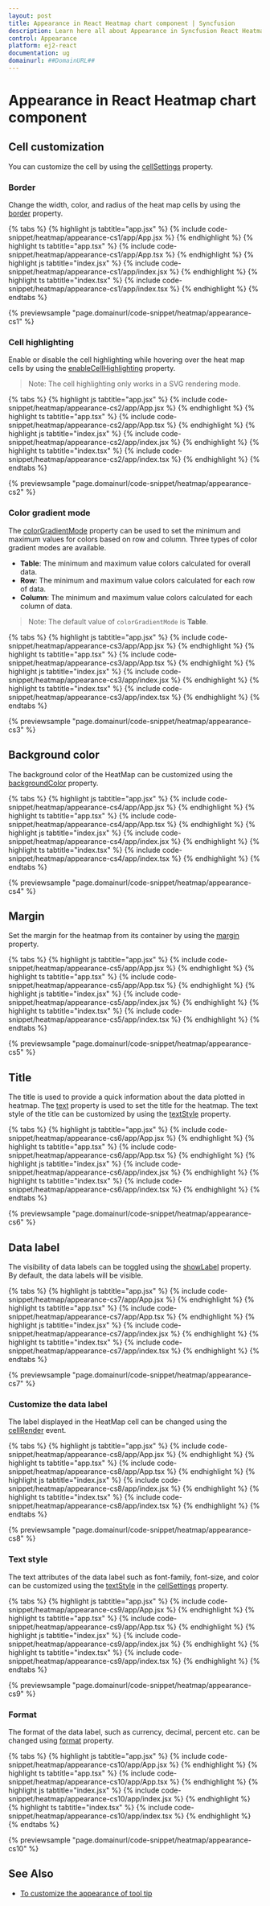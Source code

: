 ```yaml
---
layout: post
title: Appearance in React Heatmap chart component | Syncfusion
description: Learn here all about Appearance in Syncfusion React Heatmap chart component of Syncfusion Essential JS 2 and more.
control: Appearance 
platform: ej2-react
documentation: ug
domainurl: ##DomainURL##
---
```


# Appearance in React Heatmap chart component

## Cell customization

You can customize the cell by using the [cellSettings](https://ej2.syncfusion.com/react/documentation/api/heatmap/#cellsettings) property.

### Border

Change the width, color, and radius of the heat map cells by using the [border](https://ej2.syncfusion.com/react/documentation/api/heatmap/cellSettings/#border) property.

{% tabs %}
{% highlight js tabtitle="app.jsx" %}
{% include code-snippet/heatmap/appearance-cs1/app/App.jsx %}
{% endhighlight %}
{% highlight ts tabtitle="app.tsx" %}
{% include code-snippet/heatmap/appearance-cs1/app/App.tsx %}
{% endhighlight %}
{% highlight js tabtitle="index.jsx" %}
{% include code-snippet/heatmap/appearance-cs1/app/index.jsx %}
{% endhighlight %}
{% highlight ts tabtitle="index.tsx" %}
{% include code-snippet/heatmap/appearance-cs1/app/index.tsx %}
{% endhighlight %}
{% endtabs %}

 {% previewsample "page.domainurl/code-snippet/heatmap/appearance-cs1" %}

### Cell highlighting

Enable or disable the cell highlighting while hovering over the heat map cells by using the  [enableCellHighlighting](https://ej2.syncfusion.com/react/documentation/api/heatmap/cellSettings/#enablecellhighlighting) property.

>Note: The cell highlighting only works in a SVG rendering mode.

{% tabs %}
{% highlight js tabtitle="app.jsx" %}
{% include code-snippet/heatmap/appearance-cs2/app/App.jsx %}
{% endhighlight %}
{% highlight ts tabtitle="app.tsx" %}
{% include code-snippet/heatmap/appearance-cs2/app/App.tsx %}
{% endhighlight %}
{% highlight js tabtitle="index.jsx" %}
{% include code-snippet/heatmap/appearance-cs2/app/index.jsx %}
{% endhighlight %}
{% highlight ts tabtitle="index.tsx" %}
{% include code-snippet/heatmap/appearance-cs2/app/index.tsx %}
{% endhighlight %}
{% endtabs %}

 {% previewsample "page.domainurl/code-snippet/heatmap/appearance-cs2" %}

### Color gradient mode

The [colorGradientMode](https://ej2.syncfusion.com/react/documentation/api/heatmap/paletteSettingsModel/#colorgradientmode) property can be used to set the minimum and maximum values for colors based on row and column. Three types of color gradient modes are available.

* **Table**: The minimum and maximum value colors calculated for overall data.
* **Row**: The minimum and maximum value colors calculated for each row of data.
* **Column**: The minimum and maximum value colors calculated for each column of data.

>Note: The default value of `colorGradientMode` is **Table**.

{% tabs %}
{% highlight js tabtitle="app.jsx" %}
{% include code-snippet/heatmap/appearance-cs3/app/App.jsx %}
{% endhighlight %}
{% highlight ts tabtitle="app.tsx" %}
{% include code-snippet/heatmap/appearance-cs3/app/App.tsx %}
{% endhighlight %}
{% highlight js tabtitle="index.jsx" %}
{% include code-snippet/heatmap/appearance-cs3/app/index.jsx %}
{% endhighlight %}
{% highlight ts tabtitle="index.tsx" %}
{% include code-snippet/heatmap/appearance-cs3/app/index.tsx %}
{% endhighlight %}
{% endtabs %}

 {% previewsample "page.domainurl/code-snippet/heatmap/appearance-cs3" %}

## Background color

The background color of the HeatMap can be customized using the [backgroundColor](https://ej2.syncfusion.com/react/documentation/api/heatmap/#backgroundcolor) property.

{% tabs %}
{% highlight js tabtitle="app.jsx" %}
{% include code-snippet/heatmap/appearance-cs4/app/App.jsx %}
{% endhighlight %}
{% highlight ts tabtitle="app.tsx" %}
{% include code-snippet/heatmap/appearance-cs4/app/App.tsx %}
{% endhighlight %}
{% highlight js tabtitle="index.jsx" %}
{% include code-snippet/heatmap/appearance-cs4/app/index.jsx %}
{% endhighlight %}
{% highlight ts tabtitle="index.tsx" %}
{% include code-snippet/heatmap/appearance-cs4/app/index.tsx %}
{% endhighlight %}
{% endtabs %}

 {% previewsample "page.domainurl/code-snippet/heatmap/appearance-cs4" %}

## Margin

Set the margin for the heatmap from its container by using the [margin](https://ej2.syncfusion.com/react/documentation/api/heatmap/#margin) property.

{% tabs %}
{% highlight js tabtitle="app.jsx" %}
{% include code-snippet/heatmap/appearance-cs5/app/App.jsx %}
{% endhighlight %}
{% highlight ts tabtitle="app.tsx" %}
{% include code-snippet/heatmap/appearance-cs5/app/App.tsx %}
{% endhighlight %}
{% highlight js tabtitle="index.jsx" %}
{% include code-snippet/heatmap/appearance-cs5/app/index.jsx %}
{% endhighlight %}
{% highlight ts tabtitle="index.tsx" %}
{% include code-snippet/heatmap/appearance-cs5/app/index.tsx %}
{% endhighlight %}
{% endtabs %}

 {% previewsample "page.domainurl/code-snippet/heatmap/appearance-cs5" %}

## Title

The title is used to provide a quick information about the data plotted in heatmap. The [text](https://ej2.syncfusion.com/react/documentation/api/heatmap/title/#text) property is used to set the title for the heatmap. The text style of the title can be customized by using the [textStyle](https://ej2.syncfusion.com/react/documentation/api/heatmap/title/#textstyle) property.

{% tabs %}
{% highlight js tabtitle="app.jsx" %}
{% include code-snippet/heatmap/appearance-cs6/app/App.jsx %}
{% endhighlight %}
{% highlight ts tabtitle="app.tsx" %}
{% include code-snippet/heatmap/appearance-cs6/app/App.tsx %}
{% endhighlight %}
{% highlight js tabtitle="index.jsx" %}
{% include code-snippet/heatmap/appearance-cs6/app/index.jsx %}
{% endhighlight %}
{% highlight ts tabtitle="index.tsx" %}
{% include code-snippet/heatmap/appearance-cs6/app/index.tsx %}
{% endhighlight %}
{% endtabs %}

 {% previewsample "page.domainurl/code-snippet/heatmap/appearance-cs6" %}

## Data label

The visibility of data labels can be toggled using the [showLabel](https://ej2.syncfusion.com/react/documentation/api/heatmap/cellSettings/#showlabel) property. By default, the data labels will be visible.

{% tabs %}
{% highlight js tabtitle="app.jsx" %}
{% include code-snippet/heatmap/appearance-cs7/app/App.jsx %}
{% endhighlight %}
{% highlight ts tabtitle="app.tsx" %}
{% include code-snippet/heatmap/appearance-cs7/app/App.tsx %}
{% endhighlight %}
{% highlight js tabtitle="index.jsx" %}
{% include code-snippet/heatmap/appearance-cs7/app/index.jsx %}
{% endhighlight %}
{% highlight ts tabtitle="index.tsx" %}
{% include code-snippet/heatmap/appearance-cs7/app/index.tsx %}
{% endhighlight %}
{% endtabs %}

 {% previewsample "page.domainurl/code-snippet/heatmap/appearance-cs7" %}

### Customize the data label

The label displayed in the HeatMap cell can be changed using the [cellRender](https://ej2.syncfusion.com/react/documentation/api/heatmap/#cellrender) event.

{% tabs %}
{% highlight js tabtitle="app.jsx" %}
{% include code-snippet/heatmap/appearance-cs8/app/App.jsx %}
{% endhighlight %}
{% highlight ts tabtitle="app.tsx" %}
{% include code-snippet/heatmap/appearance-cs8/app/App.tsx %}
{% endhighlight %}
{% highlight js tabtitle="index.jsx" %}
{% include code-snippet/heatmap/appearance-cs8/app/index.jsx %}
{% endhighlight %}
{% highlight ts tabtitle="index.tsx" %}
{% include code-snippet/heatmap/appearance-cs8/app/index.tsx %}
{% endhighlight %}
{% endtabs %}

 {% previewsample "page.domainurl/code-snippet/heatmap/appearance-cs8" %}

### Text style

The text attributes of the data label such as font-family, font-size, and color can be customized using the [textStyle](https://ej2.syncfusion.com/react/documentation/api/heatmap/cellSettings/#textstyle) in the [cellSettings](https://ej2.syncfusion.com/react/documentation/api/heatmap/#cellsettings) property.

{% tabs %}
{% highlight js tabtitle="app.jsx" %}
{% include code-snippet/heatmap/appearance-cs9/app/App.jsx %}
{% endhighlight %}
{% highlight ts tabtitle="app.tsx" %}
{% include code-snippet/heatmap/appearance-cs9/app/App.tsx %}
{% endhighlight %}
{% highlight js tabtitle="index.jsx" %}
{% include code-snippet/heatmap/appearance-cs9/app/index.jsx %}
{% endhighlight %}
{% highlight ts tabtitle="index.tsx" %}
{% include code-snippet/heatmap/appearance-cs9/app/index.tsx %}
{% endhighlight %}
{% endtabs %}

 {% previewsample "page.domainurl/code-snippet/heatmap/appearance-cs9" %}

### Format

The format of the data label, such as currency, decimal, percent etc. can be changed using [format](https://ej2.syncfusion.com/react/documentation/api/heatmap/cellSettings/#format) property.

{% tabs %}
{% highlight js tabtitle="app.jsx" %}
{% include code-snippet/heatmap/appearance-cs10/app/App.jsx %}
{% endhighlight %}
{% highlight ts tabtitle="app.tsx" %}
{% include code-snippet/heatmap/appearance-cs10/app/App.tsx %}
{% endhighlight %}
{% highlight js tabtitle="index.jsx" %}
{% include code-snippet/heatmap/appearance-cs10/app/index.jsx %}
{% endhighlight %}
{% highlight ts tabtitle="index.tsx" %}
{% include code-snippet/heatmap/appearance-cs10/app/index.tsx %}
{% endhighlight %}
{% endtabs %}

 {% previewsample "page.domainurl/code-snippet/heatmap/appearance-cs10" %}

## See Also

* [To customize the appearance of tool tip](./tooltip/#customize-the-appearance-of-tooltip)